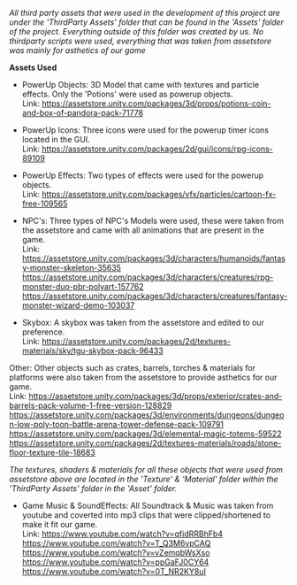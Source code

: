 *All third party assets that were used in the development of this project are under the 'ThirdParty Assets' folder that can be found in the 'Assets' folder of the project. Everything outside of this folder was created by us.*
*No thirdparty scripts were used, everything that was taken from assetstore was mainly for asthetics of our game*

**Assets Used**

  - PowerUp Objects: 3D Model that came with textures and particle effects. Only the 'Potions' were used as powerup objects.  
                      Link: https://assetstore.unity.com/packages/3d/props/potions-coin-and-box-of-pandora-pack-71778  
   
   - PowerUp Icons: Three icons were used for the powerup timer icons located in the GUI.  
                    Link: https://assetstore.unity.com/packages/2d/gui/icons/rpg-icons-89109
   
   - PowerUp Effects: Two types of effects were used for the powerup objects.  
                      Link: https://assetstore.unity.com/packages/vfx/particles/cartoon-fx-free-109565  
   
   - NPC's: Three types of NPC's Models were used, these were taken from the assetstore and came with all animations that are present in the game.   
              Link: https://assetstore.unity.com/packages/3d/characters/humanoids/fantasy-monster-skeleton-35635
                    https://assetstore.unity.com/packages/3d/characters/creatures/rpg-monster-duo-pbr-polyart-157762  
                    https://assetstore.unity.com/packages/3d/characters/creatures/fantasy-monster-wizard-demo-103037  
                    
   - Skybox: A skybox was taken from the assetstore and edited to our preference.   
             Link: https://assetstore.unity.com/packages/2d/textures-materials/sky/tgu-skybox-pack-96433  
   
   
   Other: Other objects such as crates, barrels, torches & materials for platforms were also taken from the assetstore to provide asthetics for our game.  
      Link: https://assetstore.unity.com/packages/3d/props/exterior/crates-and-barrels-pack-volume-1-free-version-128829  
            https://assetstore.unity.com/packages/3d/environments/dungeons/dungeon-low-poly-toon-battle-arena-tower-defense-pack-109791  
            https://assetstore.unity.com/packages/3d/elemental-magic-totems-59522  
            https://assetstore.unity.com/packages/2d/textures-materials/roads/stone-floor-texture-tile-18683  
     
  *The textures, shaders & materials for all these objects that were used from assetstore above are located in the 'Texture' & 'Material' folder within the 'ThirdParty Assets' folder in the 'Asset' folder.*  
     
  - Game Music & SoundEffects: All Soundtrack & Music was taken from youtube and coverted into mp3 clips that were clipped/shortened to make it fit our game.  
                               Link: https://www.youtube.com/watch?v=qfidRRBhFb4  
                               https://www.youtube.com/watch?v=T_Q3M6vpCAQ  
                               https://www.youtube.com/watch?v=vZemqbWsXso  
                               https://www.youtube.com/watch?v=ppGaFJ0CY64  
                               https://www.youtube.com/watch?v=0T_NR2KY8uI  
              
 
 
     
     
